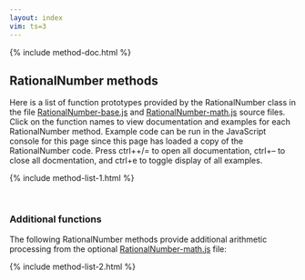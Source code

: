 ```yaml
---
layout: index
vim: ts=3
---
```


<!-- JavaScript function for page ------------------------------ -->

{% include method-doc.html %}

<script src="/javascripts/RationalNumber-0.1.0.min.js"></script>

<script>

document.addEventListener("DOMContentLoaded", function () {
	var docslots = document.querySelectorAll(".docslot");
	var source   = document.getElementById("method-doc").textContent;
	var template = Handlebars.compile(source);
	for (var i=0; i<docslots.length; i++) {
		insertDocumentation(docslots[i], template);
	}
});

</script>

<!-- BEGINNING OF TEXT --------------------------------------- -->

## RationalNumber methods

Here is a list of function prototypes provided by the RationalNumber
class in the file 
[RationalNumber-base.js](https://github.com/craigsapp/RationalNumber/blob/master/lib/RationalNumber-base.js) and
[RationalNumber-math.js](https://github.com/craigsapp/RationalNumber/blob/master/lib/RationalNumber-math.js) source files.  Click on the function names 
to view documentation and examples for
each RationalNumber method.  Example code can be run in the JavaScript
console for this page since this page has loaded a copy of the
RationalNumber code.  Press <span class="keyboard-char">ctrl</span>+<span
class="keyboard-char">+/=</span> to open all documentation,
<span class="keyboard-char">ctrl</span>+<span
class="keyboard-char">&ndash;</span> to close all docmentation, and
<span class="keyboard-char">ctrl</span>+<span
class="keyboard-char">e</span> to toggle display of all examples.

{% include method-list-1.html %}

<span style="height:30px;">&nbsp;</span>

### Additional functions

The following RationalNumber methods provide additional arithmetic
processing from the optional <a href=https://github.com/craigsapp/RationalNumber/blob/master/lib/RationalNumber-math.js>RationalNumber-math.js</a> file:

{% include method-list-2.html %}



